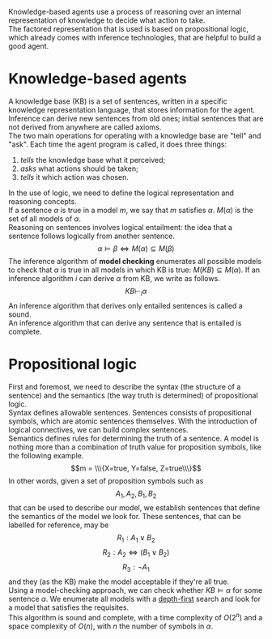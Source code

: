 Knowledge-based agents use a process of reasoning over an internal representation of knowledge to decide what action to take.<br>
The factored representation that is used is based on propositional logic, which already comes with inference technologies, that are helpful to build a good agent.
# Knowledge-based agents
A knowledge base (KB) is a set of sentences, written in a specific knowledge representation language, that stores information for the agent. Inference can derive new sentences from old ones; initial sentences that are not derived from anywhere are called axioms.<br>
The two main operations for operating with a knowledge base are "tell" and "ask". Each time the agent program is called, it does three things:
1. *tells* the knowledge base what it perceived;
2. *asks* what actions should be taken;
3. *tells* it which action was chosen.

In the use of logic, we need to define the logical representation and reasoning concepts.<br>
If a sentence $\alpha$ is true in a model $m$, we say that $m$ satisfies $\alpha$. $M(\alpha)$ is the set of all models of $\alpha$.<br>
Reasoning on sentences involves logical entailment: the idea that a sentence follows logically from another sentence. $$\alpha \models \beta \iff M(\alpha) \subseteq M(\beta)$$
The inference algorithm of **model checking** enumerates all possible models to check that $\alpha$ is true in all models in which KB is true: $M(KB) \subseteq M(\alpha)$. If an inference algorithm $i$ can derive $\alpha$ from KB, we write as follows. $$KB \vdash _i \alpha$$
An inference algorithm that derives only entailed sentences is called a sound.<br>
An inference algorithm that can derive any sentence that is entailed is complete.
# Propositional logic
First and foremost, we need to describe the syntax (the structure of a sentence) and the semantics (the way truth is determined) of propositional logic.<br>
Syntax defines allowable sentences. Sentences consists of propositional symbols, which are atomic sentences themselves. With the introduction of logical connectives, we can build complex sentences.<br>
Semantics defines rules for determining the truth of a sentence. A model is nothing more than a combination of truth value for proposition symbols, like the following example. $$m = \\\{X=true, Y=false, Z=true\\\}$$
In other words, given a set of proposition symbols such as $$A_{1}, A_{2}, B_{1}, B_{2}$$ that can be used to describe our model, we establish sentences that define the semantics of the model we look for. These sentences, that can be labelled for reference, may be $$R_1: A_1 \lor B_2$$ $$R_2: A_2 \iff (B_1 \lor B_2)$$ $$R_3: \neg A_1$$ and they (as the KB) make the model acceptable if they're all true.<br>
Using a model-checking approach, we can check whether $KB \models \alpha$ for some sentence $\alpha$. We enumerate all models with a [depth-first](../II%20-%20Problem%20Solving/3%20-%20Solving%20Problems%20by%20Searching.md#depth-first-search) search and look for a model that satisfies the requisites.<br>
This algorithm is sound and complete, with a time complexity of $O(2^n)$ and a space complexity of $O(n)$, with $n$ the number of symbols in $\alpha$.